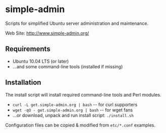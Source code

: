 simple-admin
============
Scripts for simplified Ubuntu server administration and
maintenance.

Web Site: http://www.simple-admin.org/


Requirements
------------
* Ubuntu 10.04 LTS (or later)
* ...and some command-line tools (installed if missing)


Installation
------------
The install script will install required command-line tools and
Perl modules.

* `curl -L get.simple-admin.org | bash` -- for curl supporters
* `wget -qO - get.simple-admin.org | bash` -- for wget fans
* ...or download, unpack and run install script: `./install.sh`

Configuration files can be copied & modified from `etc/*.conf` examples.

